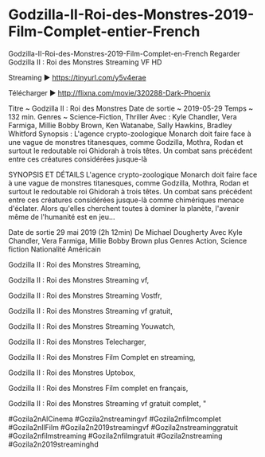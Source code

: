 # Godzilla-II-Roi-des-Monstres-2019-Film-Complet-entier-French
Godzilla-II-Roi-des-Monstres-2019-Film-Complet-en-French
Regarder Godzilla II : Roi des Monstres Streaming VF HD

Streaming ► https://tinyurl.com/y5v4erae

Télécharger ► http://flixna.com/movie/320288-Dark-Phoenix

Titre ~ Godzilla II : Roi des Monstres Date de sortie ~ 2019-05-29 Temps ~ 132 min. Genres ~ Science-Fiction, Thriller Avec : Kyle Chandler, Vera Farmiga, Millie Bobby Brown, Ken Watanabe, Sally Hawkins, Bradley Whitford Synopsis : L'agence crypto-zoologique Monarch doit faire face à une vague de monstres titanesques, comme Godzilla, Mothra, Rodan et surtout le redoutable roi Ghidorah à trois têtes. Un combat sans précédent entre ces créatures considérées jusque-là

SYNOPSIS ET DÉTAILS L'agence crypto-zoologique Monarch doit faire face à une vague de monstres titanesques, comme Godzilla, Mothra, Rodan et surtout le redoutable roi Ghidorah à trois têtes. Un combat sans précédent entre ces créatures considérées jusque-là comme chimériques menace d'éclater. Alors qu'elles cherchent toutes à dominer la planète, l'avenir même de l'humanité est en jeu…

Date de sortie 29 mai 2019 (2h 12min) De Michael Dougherty Avec Kyle Chandler, Vera Farmiga, Millie Bobby Brown plus Genres Action, Science fiction Nationalité Américain

Godzilla II : Roi des Monstres Streaming,

Godzilla II : Roi des Monstres Streaming vf,

Godzilla II : Roi des Monstres Streaming Vostfr,

Godzilla II : Roi des Monstres Streaming vf gratuit,

Godzilla II : Roi des Monstres Streaming Youwatch,

Godzilla II : Roi des Monstres Telecharger,

Godzilla II : Roi des Monstres Film Complet en streaming,

Godzilla II : Roi des Monstres Uptobox,

Godzilla II : Roi des Monstres Film complet en français,

Godzilla II : Roi des Monstres Streaming vf gratuit complet, "

#Gozila2nAlCinema #Gozila2nstreamingvf #Gozila2nfilmcomplet #Gozila2nIlFilm #Gozila2n2019streamingvf #Gozila2nstreaminggratuit #Gozila2nfilmstreaming #Gozila2nfilmgratuit #Gozila2nstreaming #Gozila2n2019streaminghd
